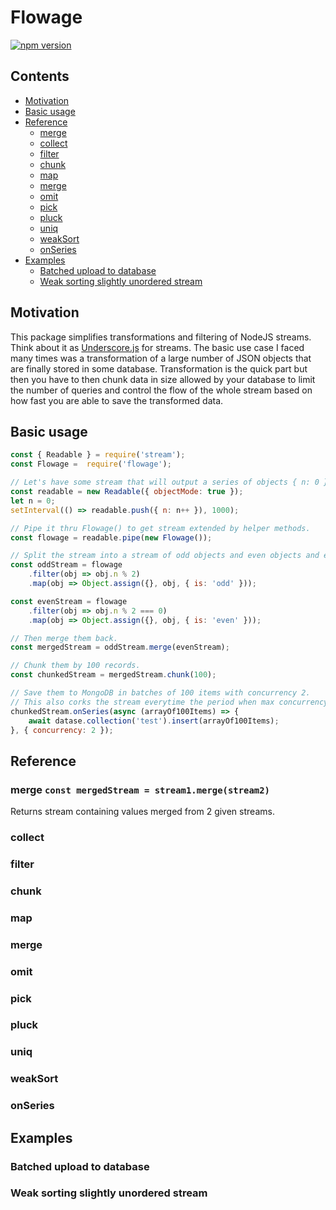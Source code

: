 # Flowage

[![npm version](https://badge.fury.io/js/flowage.svg)](https://www.npmjs.com/package/flowage)

## Contents

<!-- toc -->

- [Motivation](#motivation)
- [Basic usage](#basic-usage)
- [Reference](#reference)
  * [merge](#merge)
  * [collect](#collect)
  * [filter](#filter)
  * [chunk](#chunk)
  * [map](#map)
  * [merge](#merge-1)
  * [omit](#omit)
  * [pick](#pick)
  * [pluck](#pluck)
  * [uniq](#uniq)
  * [weakSort](#weaksort)
  * [onSeries](#onseries)
- [Examples](#examples)
  * [Batched upload to database](#batched-upload-to-database)
  * [Weak sorting slightly unordered stream](#weak-sorting-slightly-unordered-stream)

<!-- tocstop -->

## Motivation

This package simplifies transformations and filtering of NodeJS streams. Think about it as [Underscore.js](http://underscorejs.org)
for streams. The basic use case I faced many times was a transformation of a large number of JSON objects that are finally stored in some database.
Transformation is the quick part but then you have to then chunk data in size allowed by your database to limit the number of queries
and control the flow of the whole stream based on how fast you are able to save the transformed data.

## Basic usage

```javascript
const { Readable } = require('stream');
const Flowage =  require('flowage');

// Let's have some stream that will output a series of objects { n: 0 }, { n: 1 }, { n: 2 }, { n: 3 }, ...
const readable = new Readable({ objectMode: true });
let n = 0;
setInterval(() => readable.push({ n: n++ }), 1000);

// Pipe it thru Flowage() to get stream extended by helper methods.
const flowage = readable.pipe(new Flowage());

// Split the stream into a stream of odd objects and even objects and extend them with some field is='odd' or is='even'.
const oddStream = flowage
    .filter(obj => obj.n % 2)
    .map(obj => Object.assign({}, obj, { is: 'odd' }));

const evenStream = flowage
    .filter(obj => obj.n % 2 === 0)
    .map(obj => Object.assign({}, obj, { is: 'even' }));

// Then merge them back.
const mergedStream = oddStream.merge(evenStream);

// Chunk them by 100 records.
const chunkedStream = mergedStream.chunk(100);

// Save them to MongoDB in batches of 100 items with concurrency 2.
// This also corks the stream everytime the period when max concurrency is reached.
chunkedStream.onSeries(async (arrayOf100Items) => {
    await datase.collection('test').insert(arrayOf100Items);
}, { concurrency: 2 });

```

## Reference

### merge `const mergedStream = stream1.merge(stream2)`

Returns stream containing values merged from 2 given streams.

### collect

### filter

### chunk

### map

### merge

### omit

### pick

### pluck

### uniq

### weakSort

### onSeries

## Examples

### Batched upload to database



### Weak sorting slightly unordered stream
